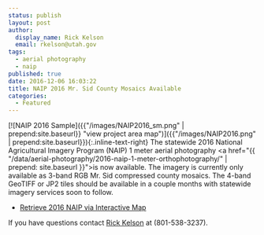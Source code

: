 ```yaml
---
status: publish
layout: post
author:
  display_name: Rick Kelson
  email: rkelson@utah.gov
tags:
  - aerial photography
  - naip
published: true
date: 2016-12-06 16:03:22
title: NAIP 2016 Mr. Sid County Mosaics Available
categories:
  - Featured
---
```

[![NAIP 2016 Sample]({{"/images/NAIP2016_sm.png" | prepend:site.baseurl}} "view project area map")]({{"/images/NAIP2016.png" | prepend:site.baseurl}}){:.inline-text-right}
The statewide 2016 National Agricultural Imagery Program (NAIP) 1 meter aerial photography
<a href="{{ "/data/aerial-photography/2016-naip-1-meter-orthophotography/" | prepend: site.baseurl }}">is
now available</a>. The imagery is currently only available as 3-band RGB Mr. Sid compressed county mosaics. The 4-band GeoTIFF or JP2 tiles should be available in a couple months with statewide imagery services soon to follow.

<ul class="dotless">
  <li><i class="fa fa-download"></i> <a href="http://raster.utah.gov/?cat=NAIP%202016%20(1m)">Retrieve 2016 NAIP via Interactive Map</a></li>
</ul>

If you have questions contact <a href="mailto:rkelson@utah.gov">Rick Kelson</a> at (801-538-3237).
